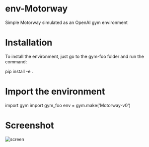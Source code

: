 # env-Motorway
Simple Motorway simulated as an OpenAI gym environment 

# Installation
To install the environment, just go to the gym-foo folder and run the command:

pip install -e .

# Import the environment

import gym
import gym_foo
env = gym.make('Motorway-v0')

# Screenshot
![screen](https://user-images.githubusercontent.com/39064890/65839244-8199da80-e30b-11e9-9084-e8e81dcf514b.png)
